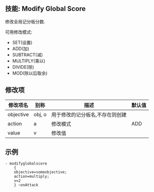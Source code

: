 技能: Modify Global Score
--------------------------

修改全局记分板分数.

可用修改模式:

-   SET(设置)
-   ADD(加)
-   SUBTRACT(减)
-   MULTIPLY(乘以)
-   DIVIDE(除)
-   MOD(除以后取余)

修改项
----------

| 修改项名 | 别称    | 描述                                                                                                    | 默认值 |
|-----------|------------|----------------------------------------------------------------------------------------------------------------|---------------|
| objective | obj, o  | 用于修改的记分板名,不存在则创建 |         |
| action    | a       | 修改模式                                                             | ADD     |
| value     | v       | 修改值                                                                                          |         |

示例
--------

    - modifyglobalscore
        {
        objective=someobjective;
        action=multiply;
        v=2
        } ~onAttack
